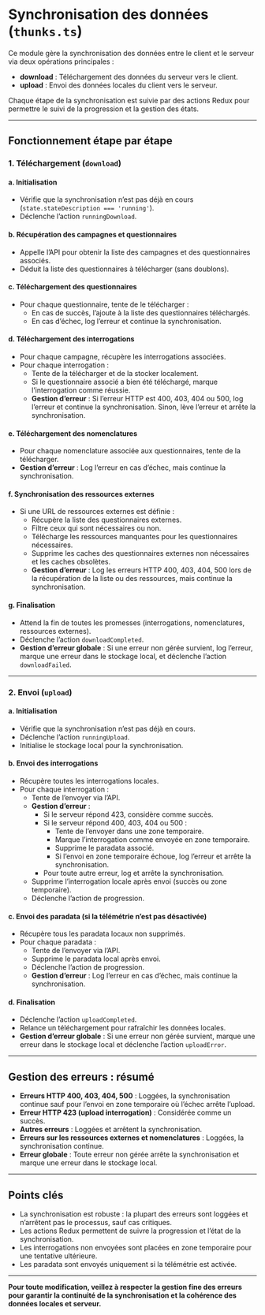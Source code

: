 # Synchronisation des données (`thunks.ts`)

Ce module gère la synchronisation des données entre le client et le serveur via deux opérations principales :

- **download** : Téléchargement des données du serveur vers le client.
- **upload** : Envoi des données locales du client vers le serveur.

Chaque étape de la synchronisation est suivie par des actions Redux pour permettre le suivi de la progression et la gestion des états.

---

## Fonctionnement étape par étape

### 1. Téléchargement (`download`)

#### a. Initialisation

- Vérifie que la synchronisation n’est pas déjà en cours (`state.stateDescription === 'running'`).
- Déclenche l’action `runningDownload`.

#### b. Récupération des campagnes et questionnaires

- Appelle l’API pour obtenir la liste des campagnes et des questionnaires associés.
- Déduit la liste des questionnaires à télécharger (sans doublons).

#### c. Téléchargement des questionnaires

- Pour chaque questionnaire, tente de le télécharger :
  - En cas de succès, l’ajoute à la liste des questionnaires téléchargés.
  - En cas d’échec, log l’erreur et continue la synchronisation.

#### d. Téléchargement des interrogations

- Pour chaque campagne, récupère les interrogations associées.
- Pour chaque interrogation :
  - Tente de la télécharger et de la stocker localement.
  - Si le questionnaire associé a bien été téléchargé, marque l’interrogation comme réussie.
  - **Gestion d’erreur** : Si l’erreur HTTP est 400, 403, 404 ou 500, log l’erreur et continue la synchronisation. Sinon, lève l’erreur et arrête la synchronisation.

#### e. Téléchargement des nomenclatures

- Pour chaque nomenclature associée aux questionnaires, tente de la télécharger.
- **Gestion d’erreur** : Log l’erreur en cas d’échec, mais continue la synchronisation.

#### f. Synchronisation des ressources externes

- Si une URL de ressources externes est définie :
  - Récupère la liste des questionnaires externes.
  - Filtre ceux qui sont nécessaires ou non.
  - Télécharge les ressources manquantes pour les questionnaires nécessaires.
  - Supprime les caches des questionnaires externes non nécessaires et les caches obsolètes.
  - **Gestion d’erreur** : Log les erreurs HTTP 400, 403, 404, 500 lors de la récupération de la liste ou des ressources, mais continue la synchronisation.

#### g. Finalisation

- Attend la fin de toutes les promesses (interrogations, nomenclatures, ressources externes).
- Déclenche l’action `downloadCompleted`.
- **Gestion d’erreur globale** : Si une erreur non gérée survient, log l’erreur, marque une erreur dans le stockage local, et déclenche l’action `downloadFailed`.

---

### 2. Envoi (`upload`)

#### a. Initialisation

- Vérifie que la synchronisation n’est pas déjà en cours.
- Déclenche l’action `runningUpload`.
- Initialise le stockage local pour la synchronisation.

#### b. Envoi des interrogations

- Récupère toutes les interrogations locales.
- Pour chaque interrogation :
  - Tente de l’envoyer via l’API.
  - **Gestion d’erreur** :
    - Si le serveur répond 423, considère comme succès.
    - Si le serveur répond 400, 403, 404 ou 500 :
      - Tente de l’envoyer dans une zone temporaire.
      - Marque l’interrogation comme envoyée en zone temporaire.
      - Supprime le paradata associé.
      - Si l’envoi en zone temporaire échoue, log l’erreur et arrête la synchronisation.
    - Pour toute autre erreur, log et arrête la synchronisation.
  - Supprime l’interrogation locale après envoi (succès ou zone temporaire).
  - Déclenche l’action de progression.

#### c. Envoi des paradata (si la télémétrie n’est pas désactivée)

- Récupère tous les paradata locaux non supprimés.
- Pour chaque paradata :
  - Tente de l’envoyer via l’API.
  - Supprime le paradata local après envoi.
  - Déclenche l’action de progression.
  - **Gestion d’erreur** : Log l’erreur en cas d’échec, mais continue la synchronisation.

#### d. Finalisation

- Déclenche l’action `uploadCompleted`.
- Relance un téléchargement pour rafraîchir les données locales.
- **Gestion d’erreur globale** : Si une erreur non gérée survient, marque une erreur dans le stockage local et déclenche l’action `uploadError`.

---

## Gestion des erreurs : résumé

- **Erreurs HTTP 400, 403, 404, 500** : Loggées, la synchronisation continue sauf pour l’envoi en zone temporaire où l’échec arrête l’upload.
- **Erreur HTTP 423 (upload interrogation)** : Considérée comme un succès.
- **Autres erreurs** : Loggées et arrêtent la synchronisation.
- **Erreurs sur les ressources externes et nomenclatures** : Loggées, la synchronisation continue.
- **Erreur globale** : Toute erreur non gérée arrête la synchronisation et marque une erreur dans le stockage local.

---

## Points clés

- La synchronisation est robuste : la plupart des erreurs sont loggées et n’arrêtent pas le processus, sauf cas critiques.
- Les actions Redux permettent de suivre la progression et l’état de la synchronisation.
- Les interrogations non envoyées sont placées en zone temporaire pour une tentative ultérieure.
- Les paradata sont envoyés uniquement si la télémétrie est activée.

---

**Pour toute modification, veillez à respecter la gestion fine des erreurs pour garantir la continuité de la synchronisation et la cohérence des données locales et serveur.**
